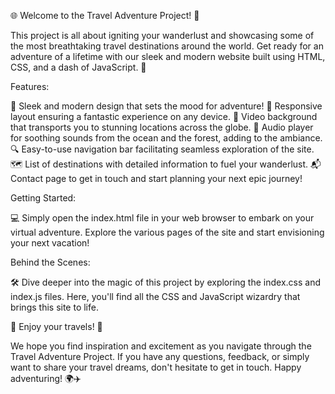 
🌐 Welcome to the Travel Adventure Project! 🚁

This project is all about igniting your wanderlust and showcasing some of the most breathtaking travel destinations around the world. Get ready for an adventure of a lifetime with our sleek and modern website built using HTML, CSS, and a dash of JavaScript. 📜

Features:

🌟 Sleek and modern design that sets the mood for adventure!
📱 Responsive layout ensuring a fantastic experience on any device.
🎥 Video background that transports you to stunning locations across the globe.
🎵 Audio player for soothing sounds from the ocean and the forest, adding to the ambiance.
🔍 Easy-to-use navigation bar facilitating seamless exploration of the site.
🗺️ List of destinations with detailed information to fuel your wanderlust.
📬 Contact page to get in touch and start planning your next epic journey!

Getting Started:

💻 Simply open the index.html file in your web browser to embark on your virtual adventure. Explore the various pages of the site and start envisioning your next vacation!

Behind the Scenes:

🛠️ Dive deeper into the magic of this project by exploring the index.css and index.js files. Here, you'll find all the CSS and JavaScript wizardry that brings this site to life.

🌟 Enjoy your travels! 🛫

We hope you find inspiration and excitement as you navigate through the Travel Adventure Project. If you have any questions, feedback, or simply want to share your travel dreams, don't hesitate to get in touch. Happy adventuring! 🌍✈️